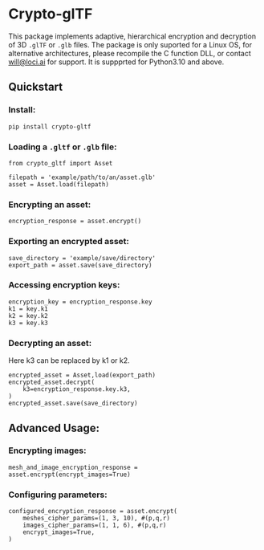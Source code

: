 # Crypto-glTF

This package implements adaptive, hierarchical encryption and decryption of 3D `.glTF` or `.glb` files.
The package is only suported for a Linux OS, for alternative architectures, please recompile the C function DLL, or contact will@loci.ai for support.
It is suppprted for Python3.10 and above.

## Quickstart

### Install:

```
pip install crypto-gltf
```

### Loading a `.gltf` or `.glb` file:

```
from crypto_gltf import Asset

filepath = 'example/path/to/an/asset.glb'
asset = Asset.load(filepath)
```

### Encrypting an asset:

```
encryption_response = asset.encrypt()
```

### Exporting an encrypted asset:

```
save_directory = 'example/save/directory'
export_path = asset.save(save_directory)
```

### Accessing encryption keys:

```
encryption_key = encryption_response.key
k1 = key.k1
k2 = key.k2
k3 = key.k3
```

### Decrypting an asset:

Here k3 can be replaced by k1 or k2.
```
encrypted_asset = Asset,load(export_path)
encrypted_asset.decrypt(
    k3=encryption_response.key.k3,
)
encrypted_asset.save(save_directory)
```

## Advanced  Usage:

### Encrypting images:
```
mesh_and_image_encryption_response = asset.encrypt(encrypt_images=True)
```

### Configuring parameters:
```
configured_encryption_response = asset.encrypt(
    meshes_cipher_params=(1, 3, 10), #(p,q,r)
    images_cipher_params=(1, 1, 6), #(p,q,r)
    encrypt_images=True,
)
```

